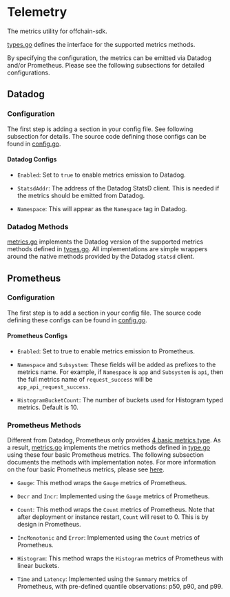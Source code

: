 # Telemetry

The metrics utility for offchain-sdk.

[types.go](./types.go) defines the interface for the supported metrics methods.

By specifying the configuration, the metrics can be emitted via Datadog and/or Prometheus.
Please see the following subsections for detailed configurations.

## Datadog

### Configuration

The first step is adding a section in your config file. See following subsection for details. The
source code defining those configs can be found in [config.go](./datadog/config.go).

#### Datadog Configs

* `Enabled`: Set to `true` to enable metrics emission to Datadog.

* `StatsdAddr`: The address of the Datadog StatsD client. This is needed if the metrics should be
emitted from Datadog.

* `Namespace`: This will appear as the `Namespace` tag in Datadog.

### Datadog Methods

[metrics.go](./datadog/metrics.go) implements the Datadog version of the supported metrics methods
defined in [types.go](./types.go). All implementations are simple wrappers around the native methods
provided by the Datadog `statsd` client.

## Prometheus

### Configuration

The first step is to add a section in your config file. The source code defining these configs can
be found in  [config.go](./prometheus/config.go).

#### Prometheus Configs

* `Enabled`: Set to true to enable metrics emission to Prometheus.

* `Namespace` and `Subsystem`: These fields will be added as prefixes to the metrics name.
For example, if `Namespace` is `app` and `Subsystem` is `api`, then the full metrics name of
`request_success` will be `app_api_request_success`.

* `HistogramBucketCount`: The number of buckets used for Histogram typed metrics. Default is 10.

### Prometheus Methods

Different from Datadog, Prometheus only provides
[4 basic metrics type](https://prometheus.io/docs/concepts/metric_types/). As a result,
[metrics.go](./prometheus/metrics.go) implements the metrics methods defined in [type.go](./type.go)
using these four basic Prometheus metrics. The following subsection documents the methods with
implementation notes. For more information on the four basic Prometheus metrics, please see
[here](https://prometheus.io/docs/tutorials/understanding_metric_types/).

* `Gauge`: This method wraps the `Gauge` metrics of Prometheus.

* `Decr` and `Incr`: Implemented using the `Gauge` metrics of Prometheus.

* `Count`: This method wraps the `Count` metrics of Prometheus. Note that after deployment or instance
restart, `Count` will reset to 0. This is by design in Prometheus.

* `IncMonotonic` and `Error`: Implemented using the `Count` metrics of Prometheus.

* `Histogram`: This method wraps the `Histogram` metrics of Prometheus with linear buckets.

* `Time` and `Latency`: Implemented using the `Summary` metrics of Prometheus, with pre-defined
quantile observations: p50, p90, and p99.
